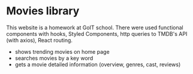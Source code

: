 # Movies library

This website is a homework at GoIT school. There were used functional components
with hooks, Styled Components, http queries to TMDB's API (with axios), React
routing.

- shows trending movies on home page
- searches movies by a key word
- gets a movie detailed information (overview, genres, cast, reviews)
